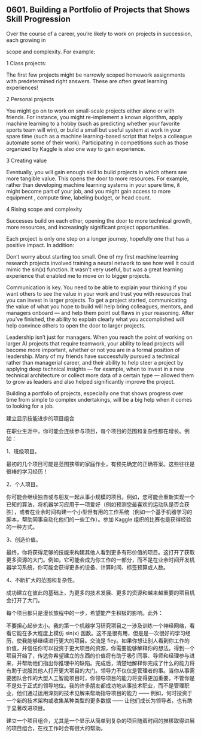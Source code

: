 ## 0601. Building a Portfolio of Projects that Shows Skill Progression

Over the course of a career, you’re likely to work on projects in succession, each growing in

scope and complexity. For example:

1 Class projects:

The first few projects might be narrowly scoped homework assignments with predetermined right answers. These are often great learning experiences!

2 Personal projects

You might go on to work on small-scale projects either alone or with friends. For instance, you might re-implement a known algorithm, apply machine learning to a hobby (such as predicting whether your favorite sports team will win), or build a small but useful system at work in your spare time (such as a machine learning-based script that helps a colleague automate some of their work). Participating in competitions such as those organized by Kaggle is also one way to gain experience.

3 Creating value

Eventually, you will gain enough skill to build projects in which others see more tangible value. This opens the door to more resources. For example, rather than developing machine learning systems in your spare time, it might become part of your job, and you might gain access to more equipment , compute time, labeling budget, or head count.

4 Rising scope and complexity

Successes build on each other, opening the door to more technical growth, more resources, and increasingly significant project opportunities.

Each project is only one step on a longer journey, hopefully one that has a positive impact. In addition:

Don’t worry about starting too small. One of my first machine learning research projects involved training a neural network to see how well it could mimic the sin(x) function. It wasn’t very useful, but was a great learning experience that enabled me to move on to bigger projects.

Communication is key. You need to be able to explain your thinking if you want others to see the value in your work and trust you with resources that you can invest in larger projects. To get a project started, communicating the value of what you hope to build will help bring colleagues, mentors, and managers onboard — and help them point out flaws in your reasoning. After you’ve finished, the ability to explain clearly what you accomplished will help convince others to open the door to larger projects.

Leadership isn’t just for managers. When you reach the point of working on larger AI projects that require teamwork, your ability to lead projects will become more important, whether or not you are in a formal position of leadership. Many of my friends have successfully pursued a technical rather than managerial career, and their ability to help steer a project by applying deep technical insights — for example, when to invest in a new technical architecture or collect more data of a certain type — allowed them to grow as leaders and also helped significantly improve the project.

Building a portfolio of projects, especially one that shows progress over time from simple to complex undertakings, will be a big help when it comes to looking for a job.

建立显示技能进步的项目组合

在职业生涯中，你可能会连续参与项目，每个项目的范围和复杂性都在增长。例如：

1、班级项目。

最初的几个项目可能是范围狭窄的家庭作业，有预先确定的正确答案。这些往往是很棒的学习经历！

2、个人项目。

你可能会继续独自或与朋友一起从事小规模的项目。例如，您可能会重新实现一个已知的算法，将机器学习应用于一项爱好（例如预测您最喜欢的运动队是否会获胜），或者在业余时间构建一个小型但有用的工作系统（例如一个基于机器学习的脚本，帮助同事自动化他们的一些工作）。参加 Kaggle 组织的比赛也是获得经验的一种方式。

3、创造价值。

最终，你将获得足够的技能来构建其他人看到更多有形价值的项目。这打开了获取更多资源的大门。例如，它可能会成为你工作的一部分，而不是在业余时间开发机器学习系统，你可能会获得更多的设备、计算时间、标签预算或人数。

4、不断扩大的范围和复杂性。

成功建立在彼此的基础上，为更多的技术发展、更多的资源和越来越重要的项目机会打开了大门。

每个项目都只是漫长旅程中的一步，希望能产生积极的影响。此外：

不要担心起步太小。我的第一个机器学习研究项目之一涉及训练一个神经网络，看看它能在多大程度上模仿 sin(x) 函数。这不是很有用，但是是一次很好的学习经历，使我能够继续进行更大的项目。交流是 fiey。如果你想让别人看到你工作的价值，并信任你可以投资于更大项目的资源，你需要能够解释你的想法。得到一个项目开始了，传达你希望建立的东西的价值将有助于吸引同事、导师和经理参与进来，并帮助他们指出你推理中的缺陷。完成后，清楚地解释你完成了什么的能力将有助于说服其他人打开更大项目的大门。领导力不仅仅是管理者的事。当你从事需要团队合作的大型人工智能项目时，你领导项目的能力将变得更加重要，不管你是不是处于正式的领导地位。我的许多朋友都成功地从事技术职业，而不是管理职业，他们通过运用深刻的技术见解来帮助指导项目的能力 —— 例如，何时投资于一个新的技术架构或收集某种类型的更多数据 —— 让他们成长为领导者，也有助于显著改进项目。

建立一个项目组合，尤其是一个显示从简单到复杂的项目随着时间的推移取得进展的项目组合，在找工作时会有很大的帮助。
